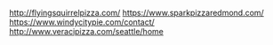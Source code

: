 http://flyingsquirrelpizza.com/
https://www.sparkpizzaredmond.com/
https://www.windycitypie.com/contact/
http://www.veracipizza.com/seattle/home
